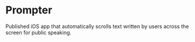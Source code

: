 # Prompter
Published iOS app that automatically scrolls text written by users across the screen for public speaking.
